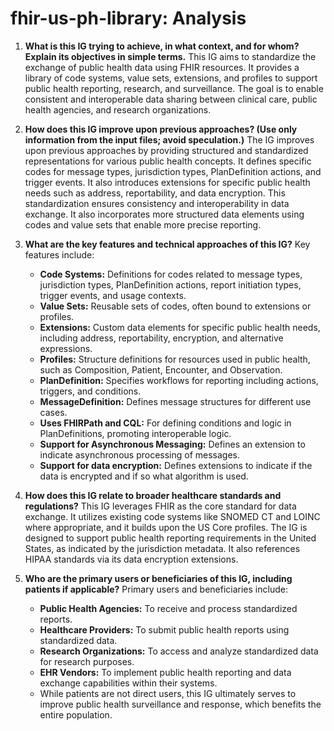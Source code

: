 # fhir-us-ph-library: Analysis

1.  **What is this IG trying to achieve, in what context, and for whom? Explain its objectives in simple terms.**
    This IG aims to standardize the exchange of public health data using FHIR resources. It provides a library of code systems, value sets, extensions, and profiles to support public health reporting, research, and surveillance. The goal is to enable consistent and interoperable data sharing between clinical care, public health agencies, and research organizations.

2.  **How does this IG improve upon previous approaches? (Use only information from the input files; avoid speculation.)**
    The IG improves upon previous approaches by providing structured and standardized representations for various public health concepts. It defines specific codes for message types, jurisdiction types, PlanDefinition actions, and trigger events. It also introduces extensions for specific public health needs such as address, reportability, and data encryption. This standardization ensures consistency and interoperability in data exchange. It also incorporates more structured data elements using codes and value sets that enable more precise reporting.

3.  **What are the key features and technical approaches of this IG?**
    Key features include:
    *   **Code Systems:** Definitions for codes related to message types, jurisdiction types, PlanDefinition actions, report initiation types, trigger events, and usage contexts.
    *   **Value Sets:** Reusable sets of codes, often bound to extensions or profiles.
    *   **Extensions:** Custom data elements for specific public health needs, including address, reportability, encryption, and alternative expressions.
    *   **Profiles:** Structure definitions for resources used in public health, such as Composition, Patient, Encounter, and Observation.
    *   **PlanDefinition:** Specifies workflows for reporting including actions, triggers, and conditions.
    *   **MessageDefinition:** Defines message structures for different use cases.
    *   **Uses FHIRPath and CQL:** For defining conditions and logic in PlanDefinitions, promoting interoperable logic.
    *   **Support for Asynchronous Messaging:** Defines an extension to indicate asynchronous processing of messages.
    *   **Support for data encryption:** Defines extensions to indicate if the data is encrypted and if so what algorithm is used.

4.  **How does this IG relate to broader healthcare standards and regulations?**
    This IG leverages FHIR as the core standard for data exchange. It utilizes existing code systems like SNOMED CT and LOINC where appropriate, and it builds upon the US Core profiles. The IG is designed to support public health reporting requirements in the United States, as indicated by the jurisdiction metadata. It also references HIPAA standards via its data encryption extensions.

5.  **Who are the primary users or beneficiaries of this IG, including patients if applicable?**
    Primary users and beneficiaries include:
    *   **Public Health Agencies:** To receive and process standardized reports.
    *   **Healthcare Providers:** To submit public health reports using standardized data.
    *   **Research Organizations:** To access and analyze standardized data for research purposes.
    *   **EHR Vendors:** To implement public health reporting and data exchange capabilities within their systems.
    *   While patients are not direct users, this IG ultimately serves to improve public health surveillance and response, which benefits the entire population.

